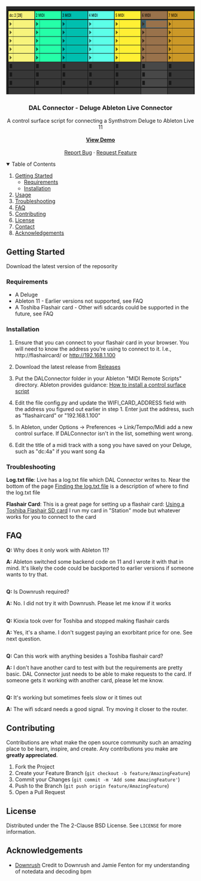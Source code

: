 

<!-- PROJECT LOGO -->
<br />
<p align="center">
  <a href="https://github.com/baronrabban/dalconnector">
    <img src="images/logo.png" alt="Logo" width="843" height="235">
  </a>

  <h3 align="center">DAL Connector - Deluge Ableton Live Connector</h3>

  <p align="center">
    A control surface script for connecting a Synthstrom Deluge to Ableton Live 11
    <br />
    <br />
    <a href="https://youtu.be/ZGC71gpfkwQ&vq=hd1080"><strong>View Demo</strong></a>
    <br />
    <br />
    <a href="https://github.com/baronrabban/dalconnector/issues">Report Bug</a>
    ·
    <a href="https://github.com/baronrabban/dalconnector/issues">Request Feature</a>
  </p>
</p>





<!-- TABLE OF CONTENTS -->
<details open="open">
  <summary>Table of Contents</summary>
  <ol>
    <li>
      <a href="#getting-started">Getting Started</a>
      <ul>
        <li><a href="#requirements">Requirements</a></li>
        <li><a href="#installation">Installation</a></li>
      </ul>
    </li>
    <li><a href="#usage">Usage</a></li>
    <li><a href="#Troubleshooting">Troubleshooting</a></li>
    <li><a href="#FAQ">FAQ</a></li>
    <li><a href="#contributing">Contributing</a></li>
    <li><a href="#license">License</a></li>
    <li><a href="#contact">Contact</a></li>
    <li><a href="#acknowledgements">Acknowledgements</a></li>
  </ol>
</details>




<!-- GETTING STARTED -->
## Getting Started

Download the latest version of the reposority

### Requirements

* A Deluge
* Ableton 11 - Earlier versions not supported, see FAQ
* A Toshiba Flashair card - Other wifi sdcards could be supported in the future, see FAQ


### Installation

1. Ensure that you can connect to your flashair card in your browser.  You will need to know the address you're using to connect to it.  I.e., http://flashaircard/   or http://192.168.1.100

2. Download the latest release from [Releases](https://github.com/baronrabban/dalconnector/releases)

3. Put the DALConnector folder in your Ableton "MIDI Remote Scripts" directory.  Ableton provides guidance:  [How to install a control surface script](https://help.ableton.com/hc/en-us/articles/209072009-Installing-third-party-remote-scripts)

4. Edit the file config.py and update the WIFI_CARD_ADDRESS field with the address you figured out earlier in step 1.  Enter just the address, such as "flashaircard" or "192.168.1.100"

5. In Ableton, under Options -> Preferences -> Link/Tempo/Midi add a new control surface.  If DALConnector isn't in the list, something went wrong.

6. Edit the title of a midi track with a song you have saved on your Deluge, such as "dc:4a" if you want song 4a


<!-- Troubleshooting -->
### Troubleshooting

**Log.txt file**:
Live has a log.txt file which DAL Connector writes to.  Near the bottom of the page [Finding the log.txt file](https://help.ableton.com/hc/en-us/articles/209071629-Where-to-find-Crash-Reports) is a description of where to find the log.txt file

**Flashair Card**:
This is a great page for setting up a flashair card:  [Using a Toshiba Flashair SD card](https://mattshub.com/blogs/blog/flashair-sd-card)
I run my card in "Station" mode but whatever works for you to connect to the card


<!-- FAQ -->
## FAQ

**Q:** Why does it only work with Ableton 11?

 **A:** Ableton switched some backend code on 11 and I wrote it with that in mind.  It's likely the code could be backported to earlier versions if someone wants to try that.
##

**Q:** Is Downrush required?

 **A:** No.  I did not try it with Downrush.  Please let me know if it works
##

**Q:** Kioxia took over for Toshiba and stopped making flashair cards

 **A:** Yes, it's a shame.  I don't suggest paying an exorbitant price for one.  See next question.
##

**Q:** Can this work with anything besides a Toshiba flashair card?

 **A:** I don't have another card to test with but the requirements are pretty basic.  DAL Connector just needs to be able to make requests to the card.  If someone gets it working with another card, please let me know.
##

**Q:** It's working but sometimes feels slow or it times out

 **A:** The wifi sdcard needs a good signal.  Try moving it closer to the router.
##



<!-- CONTRIBUTING -->
## Contributing

Contributions are what make the open source community such an amazing place to be learn, inspire, and create. Any contributions you make are **greatly appreciated**.

1. Fork the Project
2. Create your Feature Branch (`git checkout -b feature/AmazingFeature`)
3. Commit your Changes (`git commit -m 'Add some AmazingFeature'`)
4. Push to the Branch (`git push origin feature/AmazingFeature`)
5. Open a Pull Request



<!-- LICENSE -->
## License

Distributed under the The 2-Clause BSD License. See `LICENSE` for more information.




<!-- ACKNOWLEDGEMENTS -->
## Acknowledgements
* [Downrush](https://github.com/jamiefaye/downrush)  Credit to Downrush and Jamie Fenton for my understanding of notedata and decoding bpm


